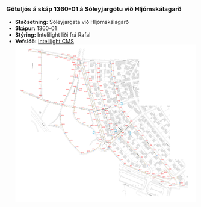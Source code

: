 ### Götuljós á skáp 1360-01 á Sóleyjargötu við Hljómskálagarð

- **Staðsetning:** Sóleyjargata við Hljómskálagarð
- **Skápur:** 1360-01
- **Stýring:** Intelilight liði frá Rafal
- **Vefslóð:** [Intelilight CMS](https://cms-eu1.intelilight.eu)
![Hljómskálagarðurinn Götuljós](https://github.com/gatnalysing/reykjavik/blob/main/g%C3%B6tulj%C3%B3saskr%C3%A1/hsg/hljomskolagardurinn.png)
